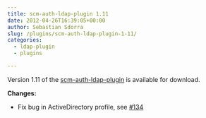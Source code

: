 ```yaml
---
title: scm-auth-ldap-plugin 1.11
date: 2012-04-26T16:39:05+00:00
author: Sebastian Sdorra
slug: /plugins/scm-auth-ldap-plugin-1-11/
categories:
  - ldap-plugin
  - plugins

---
```

Version 1.11 of the <a title="scm-auth-ldap-plugin" href="https://bitbucket.org/tludewig/scm-auth-ldap-plugin" target="_blank">scm-auth-ldap-plugin</a> is available for download.

**Changes:**

- Fix bug in ActiveDirectory profile, see <a title="Issue 134" href="https://bitbucket.org/sdorra/scm-manager/issue/134/ldap-connection-not-working" target="_blank">#134</a>

